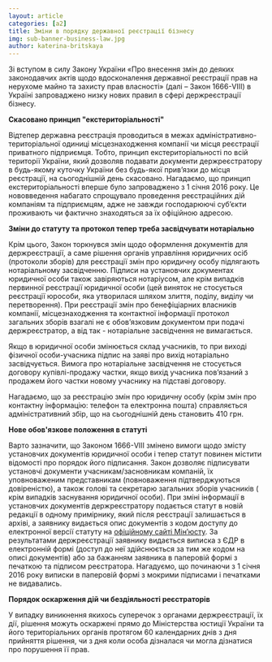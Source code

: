 ```yaml
---
layout: article
categories: [a2]
title: Зміни в порядку державної реєстрації бізнесу
img: sub-banner-business-law.jpg	
author: katerina-britskaya
---
```


Зі вступом в силу Закону України «Про внесення змін до деяких законодавчих актів щодо вдосконалення державної реєстрації прав 
на нерухоме майно та захисту прав власності» (далі – Закон 1666-VIII) в Україні запроваджено низку нових правил в сфері держреєстрації
бізнесу. 

**Скасовано принцип "екстериторіальності"**

Відтепер державна реєстрація проводиться в межах адміністративно-територіальної одиниці  місцезнаходження компанії чи місця реєстрації 
приватного підприємця. Тобто, принцип екстериторіальності по всій території України, який дозволяв подавати документи держреєстратору 
в будь-якому куточку України без будь-якої прив’язки до місця реєстрації, на сьогоднішній день скасовано. Нагадаємо, що принцип 
екстериторіальності вперше було запроваджено з 1 січня 2016 року. Це нововведення набагато спрощувало проведення реєстраційних дій 
компаніям та підприємцям, адже не завжди господарюючі суб’єкти проживають чи фактично знаходяться за їх офіційною адресою.

**Зміни до статуту та протокол тепер треба засвідчувати нотаріально**

Крім цього, Закон торкнувся змін щодо оформлення документів для держреєстрації, а саме рішення органів управління юридичних осіб 
(протоколи зборів) для реєстрації змін про юридичну особу  підлягають нотаріальному засвідченню. Підписи на установчих документах 
юридичної особи також завіряються нотаріусом, але крім випадків первинної реєстрації юридичної особи (цей виняток не стосується реєстрації 
юрособи, яка утворилася шляхом злиття, поділу, виділу чи перетворення). При реєстрації змін про бенефіціарних власників компанії, 
місцезнаходження та контактної інформації протокол загальних зборів взагалі не є обов’язковим документом при подачі держреєстратор, 
а від так  - нотаріальне засвідчення не вимагається. 

Якщо в юридичної особи змінюється склад учасників, то при виході фізичної особи-учасника  підпис на заяві про вихід нотаріально 
засвідчується. Вимога про нотаріальне засвідчення не стосується договору купівлі-продажу частки, якщо вихід учасника пов’язаний з 
продажем його частки новому учаснику на підставі договору.

Нагадаємо, що за реєстрацію змін про юридичну особу (крім змін про контактну інформацію: телефон та електронна пошта) справляється 
адміністративний збір, що на сьогоднішній день становить 410 грн. 

**Нове обов'язкове положення в статуті**

Варто зазначити, що Законом 1666-VIII змінено вимоги щодо змісту установчих документів юридичної особи і тепер статут повинен містити 
відомості про порядок його підписання. Закон дозволяє підписувати установчі документи учасникам/засновникам компаній, їх уповноваженим 
представникам (повноваження підтверджуються довіреністю), а також голові та секретарю загальних зборів учасників ( крім випадків 
заснування юридичної особи). При зміні інформації в установчих документів держреєстратору подається статут в новій редакції в одному 
примірнику, який після реєстрації залишається в архіві, а заявнику видається опис документів з кодом доступу до електронної версії 
статуту на [офіційному сайті Мін’юсту](https://usr.minjust.gov.ua/ua/freesearch). За результатами держреєстрації заявнику видається 
виписка з ЄДР в електронній формі (доступ до неї здійснюється за тим же кодом на описі документів) або за бажанням заявника в паперовій 
формі з печаткою та підписом реєстратора. Нагадуємо, що починаючи з 1 січня 2016 року виписки в паперовій формі з мокрими підписами і 
печатками не видавались. 

**Порядок оскарження дій чи бездіяльності реєстраторів**

У випадку виникнення якихось суперечок з органами держреєстрації, їх дії, рішення можуть оскаржені прямо до Міністерства юстиції України
та його територіальних органів протягом 60 календарних днів з дня прийняття рішення, чи з дня  коли особа дізналася чи могла дізнатися 
про порушення її прав.
